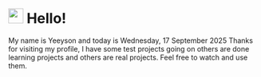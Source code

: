  <h1>
    <img src="https://emojis.slackmojis.com/emojis/images/1643510097/45343/hi.gif?1643510097" width="30"/> 
    Hello!
 </h1>
 <p>
    My name is Yeeyson and today is Wednesday, 17 September 2025
    Thanks for visiting my profile, I have some test projects going on others are done learning projects and others are real projects.
    Feel free to watch and use them.
 </p>